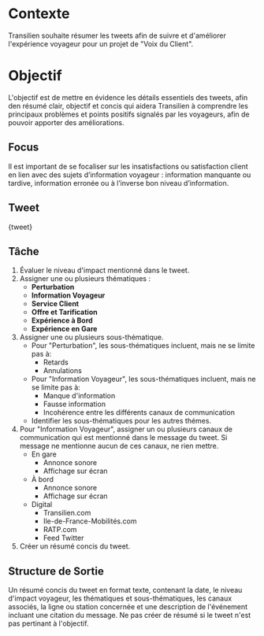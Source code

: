 # Contexte 
Transilien souhaite résumer les tweets afin de suivre et d'améliorer l'expérience voyageur pour un projet de "Voix du Client". 

# Objectif
L'objectif est de mettre en évidence les détails essentiels des tweets, afin den résumé clair, objectif et concis qui aidera Transilien à comprendre les principaux problèmes et points positifs signalés par les voyageurs, afin de pouvoir apporter des améliorations.

## Focus
Il est important de se focaliser sur les insatisfactions ou satisfaction client en lien avec des sujets d’information voyageur : information manquante ou tardive, information erronée ou à l’inverse bon niveau d’information.

## Tweet
{tweet}

## Tâche
1. Évaluer le niveau d'impact mentionné dans le tweet.
2. Assigner une ou plusieurs thématiques :
    - **Perturbation**
    - **Information Voyageur**
    - **Service Client**
    - **Offre et Tarification**
    - **Expérience à Bord**
    - **Expérience en Gare**
3. Assigner une ou plusieurs sous-thématique.
    - Pour "Perturbation", les sous-thématiques incluent, mais ne se limite pas à:
        - Retards
        - Annulations
    - Pour "Information Voyageur", les sous-thématiques incluent, mais ne se limite pas à:
        - Manque d'information
        - Fausse information
        - Incohérence entre les différents canaux de communication
    - Identifier les sous-thématiques pour les autres thémes.
4. Pour "Information Voyageur", assigner un ou plusieurs canaux de communication qui est mentionné dans le message du tweet. Si message ne mentionne aucun de ces canaux, ne rien mettre.
    - En gare
        - Annonce sonore
        - Affichage sur écran
    - À bord
        - Annonce sonore
        - Affichage sur écran
    - Digital
        - Transilien.com
        - Ile-de-France-Mobilités.com
        - RATP.com
        - Feed Twitter
5. Créer un résumé concis du tweet.

## Structure de Sortie
Un résumé concis du tweet en format texte, contenant la date, le niveau d'impact voyageur, les thématiques et sous-thématiques, les canaux associés, la ligne ou station concernée et une description de l'événement incluant une citation du message.
Ne pas créer de résumé si le tweet n'est pas pertinant à l'objectif.